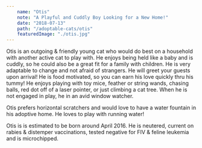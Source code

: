 ```yaml
---
    name: "Otis"
    note: "A Playful and Cuddly Boy Looking for a New Home!"
    date: "2018-07-13"
    path: "/adoptable-cats/otis"
    featuredImage: "./otis.jpg"
---
```


Otis is an outgoing & friendly young cat who would do best on a household with another active cat to play with. He enjoys being held like a baby and is cuddly, so he could also be a great fit for a family with children. He is very adaptable to change and not afraid of strangers. He will greet your guests upon arrival! He is food motivated, so you can earn his love quickly thru his tummy! He enjoys playing with toy mice, feather or string wands, chasing balls, red dot off of a laser pointer, or just climbing a cat tree. When he is not engaged in play, he in an avid window watcher.

Otis prefers horizontal scratchers and would love to have a water fountain in his adoptive home. He loves to play with running water!

Otis is is estimated to be born around April 2016. He is neutered, current on rabies & distemper vaccinations, tested negative for FIV & feline leukemia and is microchipped.
